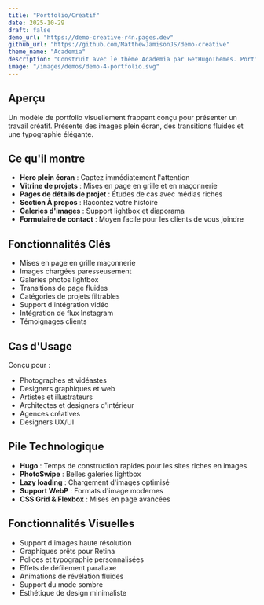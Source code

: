 ```yaml
---
title: "Portfolio/Créatif"
date: 2025-10-29
draft: false
demo_url: "https://demo-creative-r4n.pages.dev"
github_url: "https://github.com/MatthewJamisonJS/demo-creative"
theme_name: "Academia"
description: "Construit avec le thème Academia par GetHugoThemes. Portfolio visuel époustouflant pour les designers, photographes et professionnels créatifs."
image: "/images/demos/demo-4-portfolio.svg"
---
```


## Aperçu

Un modèle de portfolio visuellement frappant conçu pour présenter un travail créatif. Présente des images plein écran, des transitions fluides et une typographie élégante.

## Ce qu'il montre

- **Hero plein écran** : Captez immédiatement l'attention
- **Vitrine de projets** : Mises en page en grille et en maçonnerie
- **Pages de détails de projet** : Études de cas avec médias riches
- **Section À propos** : Racontez votre histoire
- **Galeries d'images** : Support lightbox et diaporama
- **Formulaire de contact** : Moyen facile pour les clients de vous joindre

## Fonctionnalités Clés

- Mises en page en grille maçonnerie
- Images chargées paresseusement
- Galeries photos lightbox
- Transitions de page fluides
- Catégories de projets filtrables
- Support d'intégration vidéo
- Intégration de flux Instagram
- Témoignages clients

## Cas d'Usage

Conçu pour :
- Photographes et vidéastes
- Designers graphiques et web
- Artistes et illustrateurs
- Architectes et designers d'intérieur
- Agences créatives
- Designers UX/UI

## Pile Technologique

- **Hugo** : Temps de construction rapides pour les sites riches en images
- **PhotoSwipe** : Belles galeries lightbox
- **Lazy loading** : Chargement d'images optimisé
- **Support WebP** : Formats d'image modernes
- **CSS Grid & Flexbox** : Mises en page avancées

## Fonctionnalités Visuelles

- Support d'images haute résolution
- Graphiques prêts pour Retina
- Polices et typographie personnalisées
- Effets de défilement parallaxe
- Animations de révélation fluides
- Support du mode sombre
- Esthétique de design minimaliste
